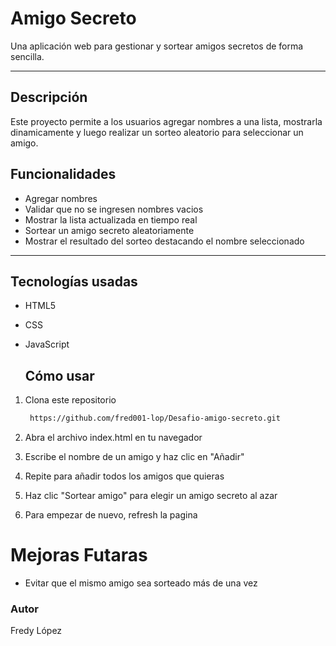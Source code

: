# Amigo Secreto

Una aplicación web para gestionar y sortear amigos secretos de forma sencilla.

---

## Descripción

Este proyecto permite a los usuarios agregar nombres a una lista, mostrarla dinamicamente y luego realizar un sorteo aleatorio para seleccionar un amigo.

## Funcionalidades
- Agregar nombres
- Validar que no se ingresen nombres vacios
- Mostrar la lista actualizada en tiempo real
- Sortear un amigo secreto aleatoriamente
- Mostrar el resultado del sorteo destacando el nombre seleccionado
  
---

## Tecnologías usadas
- HTML5
- CSS
- JavaScript

  ## Cómo usar

1. Clona este repositorio

    ```bash
     https://github.com/fred001-lop/Desafio-amigo-secreto.git
 
2. Abra el archivo index.html en tu navegador
3. Escribe el nombre de un amigo y haz clic en "Añadir"
4. Repite para añadir todos los amigos que quieras
5. Haz clic "Sortear amigo"  para elegir un amigo secreto al azar
6. Para empezar de nuevo, refresh la pagina

# Mejoras Futaras
- Evitar que el mismo amigo sea sorteado más de una vez

### Autor
Fredy López
  
